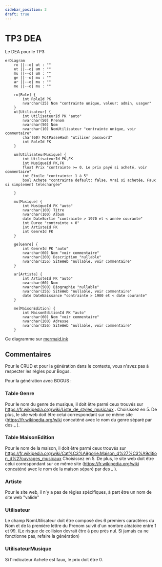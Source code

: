 ```yaml
---
sidebar_position: 2
draft: true
---
```


# TP3 DEA
Le DEA pour le TP3

```mermaid
erDiagram
    ro ||--o{ ut : ""
    ut ||--o{ um : ""
    mu ||--o{ um : ""
    ge ||--o{ mu : ""
    ar ||--o{ mu : ""
    me ||--o{ mu : ""

    ro[Role] {
        int RoleId PK
        nvarchar(25) Nom "contrainte unique, valeur: admin, usager"
    }
    ut[Utilisateur] {
        int UtilisateurId PK "auto"
        nvarchar(50) Prenom
        nvarchar(50) Nom
        nvarchar(10) NomUtilisateur "contrainte unique, voir commentaire"
        char(60) MotPasseHash "utiliser password"
        int RoleId FK
    }

    um[UtilisateurMusique] {
        int UtilisateurId PK,FK
        int MusiqueId PK,FK
        float Prix "contrainte >= 0. Le prix payé si acheté, voir commentaire"
        int Etoile "contrainte: 1 à 5"
        bool Achete "contrainte default: false. Vrai si achetée, Faux si simplement téléchargée"

    } 

    mu[Musique] {
        int MusiqueId PK "auto"
        nvarchar(100) Titre
        nvarchar(100) Album
        date DateSortie "contrainte > 1970 et < année courante"
        int Duree "contrainte > 0"
        int ArtisteId FK
        int GenreId FK
    }

    ge[Genre] {
        int GenreId PK "auto"
        nvarchar(60) Nom "voir commentaire"
        nvarchar(200) Description "nullable"
        nvarchar(256) SiteWeb "nullable, voir commentaire"
    }

    ar[Artiste] {
        int ArtisteId PK "auto"
        nvarchar(60) Nom
        nvarchar(500) Biographie "nullable"
        nvarchar(256) SiteWeb "nullable, voir commentaire"
        date DateNaissance "contrainte > 1900 et < date courante"
    }

    me[MaisonEdition] {
        int MaisonEditionId PK "auto"
        nvarchar(60) Nom "voir commentaire"
        nvarchar(200) Adresse
        nvarchar(256) SiteWeb "nullable, voir commentaire"
    }
```

Ce diagramme sur [mermaid.ink](https://mermaid.ink/img/pako:eNq1Vdtu2zAM_RVCTyvgBrYzJ42xFciQdhu6FMW6C7BkD4qtJgIsyZOlrl2af9lrvyM_NsqNW-fibA-dAwSxziFFHjLknCQqZSQmTA84nWoqxhLw0Qru7g4P1RysgRjGBD8lgK8VINYAYRuAKasApNQBqhsAscuiimv0UWXsO8wf3t3DpQF3-D6Fi7OnY3lNdTKj-kUYHcC5EugnUdJoinwGVvIflnlwTTNmdQw0FVx6YAs6ZboKZFHlPPpseMYLapC7dXcNK0PAi6g1qnKyFkvkH8CFZlKJBvB8JxI8ILWbGrJRXEOihGDSUK5ZPYbSUQcdDZW5oEXB3tFihm5s6ZRpyPHwp9Jp3aim7enZoygrWURdlqEtXAx_Vcc7PVsnrAy3watMUYNq8Zv1ZI9fg9-CDwxyB-X0dnkPBQeazJhZ3u8XwV14YhTP2JrPGAJY_oaoTp0olUHfOV3nQsquqM1MDFc0K1gLvuB5LQAswym1N-6k4CLPmIsDEMiW964GU6Q8NfQCql_Cjpo0rEu0r7sCH8v7iRvMuQHsZxNba7AU6wID_LpU2vCNPI8h6HV9YAZeAZUSw0ZVraaIbUo6sJptWfubrD7eUZh6L1XIWyb1zh6bslGJbUlSWewXpONXf_19TfE0KZxEA1YkmueGK4l20mYZnWQN_KhzAJfcsK9sUuM2t-BjXlSPVmpsZfak0j_ltnOOIPSGKxzn-ays6vNmsdY555QXBZXJjubxV81Tcjdb51EKwUZD9KHkScqd6NvdX0f_S8n7qWY4EJ-lwsQjgmlBeYpbtcxkTMwMh8CYuFW2Gh6O7qgujctbmZDYaBzgxOZOrNUqJnE5YTzCMHelhw-bulzYHsmpJPGc3JD48GXrZdv3g3bQ7XW7PT9qe-SWxGEUtEL_6KgXHoVh2Ik64cIjv5RCt0HLb7c7UeQMgrAbdsLS37cSdIEs_gBUU4Qc?type=png)


## Commentaires

Pour le CRUD et pour la génération dans le contexte, vous n'avez pas à respecter les règles pour Bogus. 

Pour la génération avec BOGUS :
### Table Genre
Pour le nom du genre de musique, il doit être parmi ceux trouvés sur https://fr.wikipedia.org/wiki/Liste_de_styles_musicaux . Choisissez en 5. De plus, le site web doit être celui correspondant sur ce même site (https://fr.wikipedia.org/wiki concaténé avec le nom du genre séparé par des _ ). 

### Table MaisonEdition
Pour le nom de la maison, il doit être parmi ceux trouvés sur https://fr.wikipedia.org/wiki/Cat%C3%A9gorie:Maison_d%27%C3%A9dition_d%27ouvrages_musicaux  Choisissez en 5. De plus, le site web doit être celui correspondant sur ce même site (https://fr.wikipedia.org/wiki concaténé avec le nom de la maison séparé par des _ ). 

### Artiste
Pour le site web, il n'y a pas de règles spécifiques, à part être un nom de site web "valide"

### Utilisateur
Le champ NomUtilisateur doit être composé des 6 premiers caractères du Nom et de la première lettre du Prenom suivit d'un nombre aléatoire entre 1 et 99. (Le risque de collision devrait être à peu près nul. Si jamais ca ne fonctionne pas, refaire la génération)

### UtilisateurMusique
Si l'indicateur Achete est faux, le prix doit être 0. 